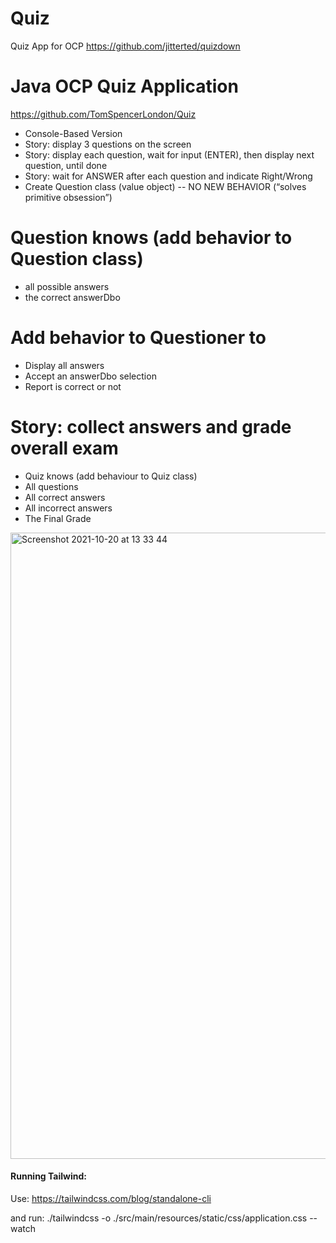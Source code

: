 # Quiz
Quiz App for OCP
https://github.com/jitterted/quizdown


# Java OCP Quiz Application

https://github.com/TomSpencerLondon/Quiz
- Console-Based Version
- Story: display 3 questions on the screen
- Story: display each question, wait for input (ENTER), then display next question, until done
- Story: wait for ANSWER after each question and indicate Right/Wrong
- Create Question class (value object) -- NO NEW BEHAVIOR (“solves primitive obsession”)

# Question knows (add behavior to Question class)
- all possible answers
- the correct answerDbo

# Add behavior to Questioner to
- Display all answers
- Accept an answerDbo selection
- Report is correct or not

# Story: collect answers and grade overall exam
- Quiz knows (add behaviour to Quiz class) 
- All questions
- All correct answers
- All incorrect answers
- The Final Grade

<img width="1002" alt="Screenshot 2021-10-20 at 13 33 44" src="https://user-images.githubusercontent.com/27693622/138093618-1148ab61-49c5-43f9-8bb6-a597f76b177b.png">


#### Running Tailwind:
Use:
https://tailwindcss.com/blog/standalone-cli

and run:
./tailwindcss -o ./src/main/resources/static/css/application.css --watch 

